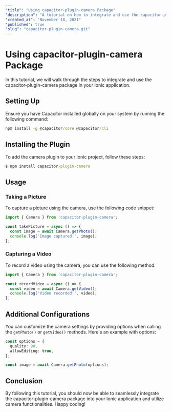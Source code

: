 ```yaml
---
"title": "Using capacitor-plugin-camera Package"
"description": "A tutorial on how to integrate and use the capacitor-plugin-camera package in your Ionic application."
"created_at": "November 18, 2021"
"published": true
"slug": "capacitor-plugin-camera.git"
---
```


# Using capacitor-plugin-camera Package

In this tutorial, we will walk through the steps to integrate and use the capacitor-plugin-camera package in your Ionic application.

## Setting Up

Ensure you have Capacitor installed globally on your system by running the following command:

```cmd
npm install -g @capacitor/core @capacitor/cli
```

## Installing the Plugin

To add the camera plugin to your Ionic project, follow these steps:

```cmd
$ npm install capacitor-plugin-camera
```

## Usage

### Taking a Picture

To capture a picture using the camera, use the following code snippet:

```typescript
import { Camera } from 'capacitor-plugin-camera';

const takePicture = async () => {
  const image = await Camera.getPhoto();
  console.log('Image captured:', image);
};
```

### Capturing a Video

To record a video using the camera, you can use the following method:

```typescript
import { Camera } from 'capacitor-plugin-camera';

const recordVideo = async () => {
  const video = await Camera.getVideo();
  console.log('Video recorded:', video);
};
```

## Additional Configurations

You can customize the camera settings by providing options when calling the `getPhoto()` or `getVideo()` methods. Here's an example with options:

```typescript
const options = {
  quality: 90,
  allowEditing: true,
};

const image = await Camera.getPhoto(options);
```

## Conclusion

By following this tutorial, you should now be able to seamlessly integrate the capacitor-plugin-camera package into your Ionic application and utilize camera functionalities. Happy coding!
```